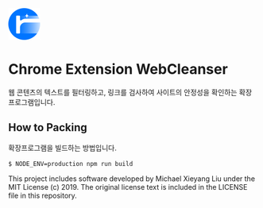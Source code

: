 <img src="src/assets/img/icon-128.png" width="64"/>

# Chrome Extension WebCleanser

웹 콘텐츠의 텍스트를 필터링하고, 링크를 검사하여 사이트의 안정성을 확인하는 확장 프로그램입니다.

## How to Packing

확장프로그램을 빌드하는 방법입니다.

```
$ NODE_ENV=production npm run build
```

This project includes software developed by Michael Xieyang Liu under the MIT License (c) 2019. The original license text is included in the LICENSE file in this repository.
